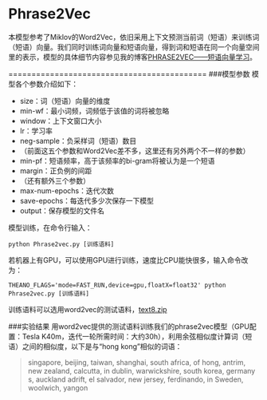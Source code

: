 # Phrase2Vec
本模型参考了Miklov的Word2Vec，依旧采用上下文预测当前词（短语）来训练词（短语）向量。我们同时训练词向量和短语向量，得到词和短语在同一个向量空间里的表示，模型的具体细节内容参见我的博客[PHRASE2VEC——短语向量学习](http://glacier.iego.net/phrase2vec/)。

===========================================
###模型参数
模型各个参数介绍如下：
- size：词（短语）向量的维度
- min-wf：最小词频，词频低于该值的词将被忽略
- window：上下文窗口大小
- lr：学习率
- neg-sample：负采样词（短语）数目
- （前面这五个参数和Word2Vec差不多，这里还有另外两个不一样的参数）
- min-pf：短语频率，高于该频率的bi-gram将被认为是一个短语
- margin：正负例的间距
- （还有额外三个参数）
- max-num-epochs：迭代次数
- save-epochs：每迭代多少次保存一下模型
- output：保存模型的文件名

模型训练，在命令行输入：

    python Phrase2vec.py [训练语料]

若机器上有GPU，可以使用GPU进行训练，速度比CPU能快很多，输入命令改为：

    THEANO_FLAGS='mode=FAST_RUN,device=gpu,floatX=float32' python Phrase2vec.py [训练语料]

训练语料可以选用word2vec的测试语料，[text8.zip](http://mattmahoney.net/dc/text8.zip)

###实验结果
用word2vec提供的测试语料训练我们的phrase2vec模型（GPU配置：Tesla K40m，迭代一轮所需时间：大约30h），利用余弦相似度计算词（短语）之间的相似度，以下是与“hong kong”相似的词语：
>singapore, beijing, taiwan, shanghai, south africa, of hong, antrim, new zealand, calcutta, in dublin, warwickshire, south korea, germany s, auckland adrift, el salvador, new jersey, ferdinando, in Sweden, woolwich, yangon
